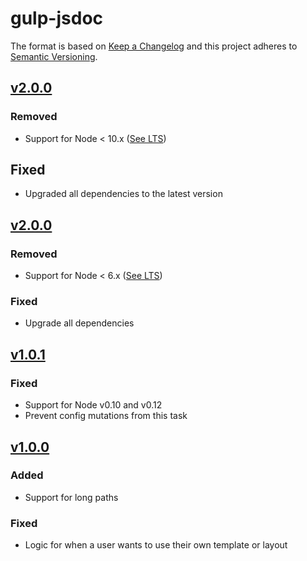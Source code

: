 # gulp-jsdoc
The format is based on [Keep a Changelog](http://keepachangelog.com/)
and this project adheres to [Semantic Versioning](http://semver.org/).


## [v2.0.0](https://github.com/mlucool/gulp-jsdoc3/compare/v2.0.0...v3.0.0)
### Removed
- Support for Node < 10.x ([See LTS](https://github.com/nodejs/Release))

## Fixed
- Upgraded all dependencies to the latest version

## [v2.0.0](https://github.com/mlucool/gulp-jsdoc3/compare/v1.0.1...v2.0.0)
### Removed
- Support for Node < 6.x ([See LTS](https://github.com/nodejs/Release))

### Fixed
- Upgrade all dependencies

## [v1.0.1](https://github.com/mlucool/gulp-jsdoc3/compare/v1.0.0...v1.0.1)
### Fixed
- Support for Node v0.10 and v0.12
- Prevent config mutations from this task

## [v1.0.0](https://github.com/mlucool/gulp-jsdoc3/compare/v0.3.0...v0.1.0)
### Added
- Support for long paths

### Fixed
- Logic for when a user wants to use their own template or layout
